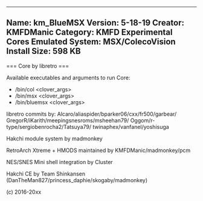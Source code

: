 -----------------------
Name: km_BlueMSX
Version: 5-18-19
Creator: KMFDManic
Category: KMFD Experimental Cores
Emulated System: MSX/ColecoVision
Install Size: 598 KB
-----------------------
=== Core by libretro ===

Available executables and arguments to run Core:
- /bin/col <rom> <clover_args>
- /bin/msx <rom> <clover_args>
- /bin/bluemsx <rom> <clover_args>

libretro commits by:
Alcaro/aliaspider/bparker06/cxx/fr500/garbear/
GregorR/iKarith/meepingsnesroms/msheehan79/
Oggom/r-type/sergiobenrocha2/Tatsuya79/
twinaphex/vanfanel/yoshisuga

Hakchi module system by madmonkey

RetroArch Xtreme + HMODS maintained by KMFDManic/madmonkey/pcm

NES/SNES Mini shell integration by Cluster

Hakchi CE by Team Shinkansen (DanTheMan827/princess_daphie/skogaby/madmonkey)

(c) 2016-20xx
